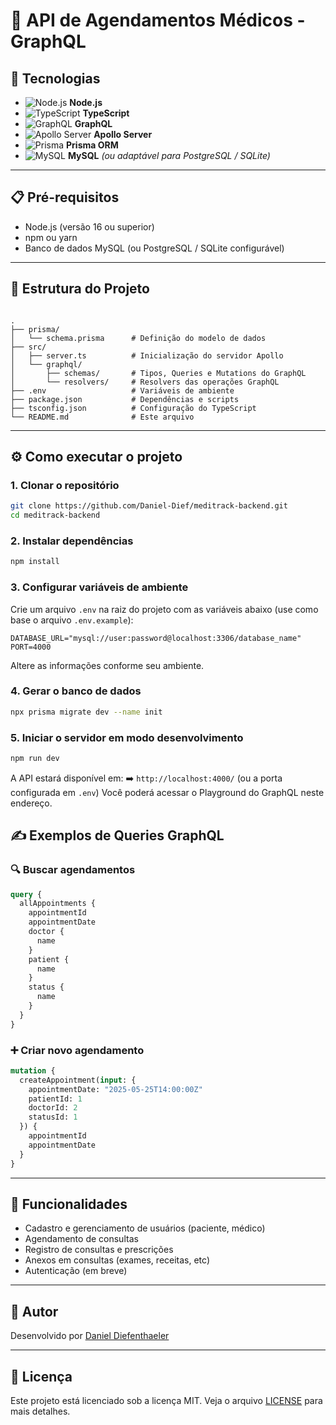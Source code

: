 # 🏥 API de Agendamentos Médicos - GraphQL

## 🚀 Tecnologias

- ![Node.js](https://img.shields.io/badge/-Node.js-339933?logo=node.js&logoColor=white&style=flat-square) **Node.js**
- ![TypeScript](https://img.shields.io/badge/-TypeScript-3178C6?logo=typescript&logoColor=white&style=flat-square) **TypeScript**
- ![GraphQL](https://img.shields.io/badge/-GraphQL-E10098?logo=graphql&logoColor=white&style=flat-square) **GraphQL**
- ![Apollo Server](https://img.shields.io/badge/-Apollo%20Server-311C87?logo=apollo-graphql&logoColor=white&style=flat-square) **Apollo Server**
- ![Prisma](https://img.shields.io/badge/-Prisma-2D3748?logo=prisma&logoColor=white&style=flat-square) **Prisma ORM**
- ![MySQL](https://img.shields.io/badge/-MySQL-4479A1?logo=mysql&logoColor=white&style=flat-square) **MySQL** *(ou adaptável para PostgreSQL / SQLite)*

---

## 📋 Pré-requisitos

- Node.js (versão 16 ou superior)  
- npm ou yarn  
- Banco de dados MySQL (ou PostgreSQL / SQLite configurável)  

---

## 📁 Estrutura do Projeto

```

.
├── prisma/
│   └── schema.prisma      # Definição do modelo de dados
├── src/
│   ├── server.ts          # Inicialização do servidor Apollo
│   └── graphql/
│       ├── schemas/       # Tipos, Queries e Mutations do GraphQL
│       └── resolvers/     # Resolvers das operações GraphQL
├── .env                   # Variáveis de ambiente
├── package.json           # Dependências e scripts
├── tsconfig.json          # Configuração do TypeScript
└── README.md              # Este arquivo

````

---

## ⚙️ Como executar o projeto

### 1. Clonar o repositório

```bash
git clone https://github.com/Daniel-Dief/meditrack-backend.git
cd meditrack-backend
````

### 2. Instalar dependências

```bash
npm install
```

### 3. Configurar variáveis de ambiente

Crie um arquivo `.env` na raiz do projeto com as variáveis abaixo (use como base o arquivo `.env.example`):

```
DATABASE_URL="mysql://user:password@localhost:3306/database_name"
PORT=4000
```

Altere as informações conforme seu ambiente.

### 4. Gerar o banco de dados

```bash
npx prisma migrate dev --name init
```

### 5. Iniciar o servidor em modo desenvolvimento

```bash
npm run dev
```

A API estará disponível em:
➡️ `http://localhost:4000/` (ou a porta configurada em `.env`)
Você poderá acessar o Playground do GraphQL neste endereço.

## ✍️ Exemplos de Queries GraphQL

### 🔍 Buscar agendamentos

```graphql
query {
  allAppointments {
    appointmentId
    appointmentDate
    doctor {
      name
    }
    patient {
      name
    }
    status {
      name
    }
  }
}
```

### ➕ Criar novo agendamento

```graphql
mutation {
  createAppointment(input: {
    appointmentDate: "2025-05-25T14:00:00Z"
    patientId: 1
    doctorId: 2
    statusId: 1
  }) {
    appointmentId
    appointmentDate
  }
}
```

---

## 🧠 Funcionalidades

* Cadastro e gerenciamento de usuários (paciente, médico)
* Agendamento de consultas
* Registro de consultas e prescrições
* Anexos em consultas (exames, receitas, etc)
* Autenticação (em breve)

---

## 📌 Autor

Desenvolvido por [Daniel Diefenthaeler](https://github.com/Daniel-Dief)

---

## 📝 Licença

Este projeto está licenciado sob a licença MIT. Veja o arquivo [LICENSE](./LICENSE) para mais detalhes.
